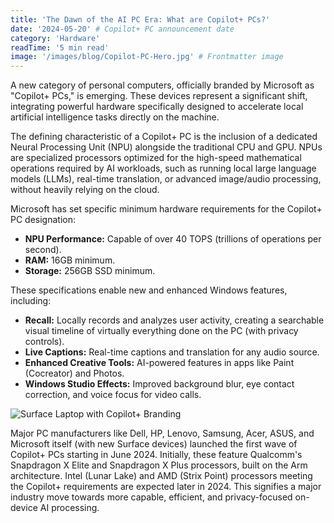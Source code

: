 ```yaml
---
title: 'The Dawn of the AI PC Era: What are Copilot+ PCs?'
date: '2024-05-20' # Copilot+ PC announcement date
category: 'Hardware'
readTime: '5 min read'
image: '/images/blog/Copilot-PC-Hero.jpg' # Frontmatter image
---
```


A new category of personal computers, officially branded by Microsoft as "Copilot+ PCs," is emerging. These devices represent a significant shift, integrating powerful hardware specifically designed to accelerate local artificial intelligence tasks directly on the machine.

The defining characteristic of a Copilot+ PC is the inclusion of a dedicated Neural Processing Unit (NPU) alongside the traditional CPU and GPU. NPUs are specialized processors optimized for the high-speed mathematical operations required by AI workloads, such as running local large language models (LLMs), real-time translation, or advanced image/audio processing, without heavily relying on the cloud.

Microsoft has set specific minimum hardware requirements for the Copilot+ PC designation:

*   **NPU Performance:** Capable of over 40 TOPS (trillions of operations per second).
*   **RAM:** 16GB minimum.
*   **Storage:** 256GB SSD minimum.

These specifications enable new and enhanced Windows features, including:

*   **Recall:** Locally records and analyzes user activity, creating a searchable visual timeline of virtually everything done on the PC (with privacy controls).
*   **Live Captions:** Real-time captions and translation for any audio source.
*   **Enhanced Creative Tools:** AI-powered features in apps like Paint (Cocreator) and Photos.
*   **Windows Studio Effects:** Improved background blur, eye contact correction, and voice focus for video calls.

![Surface Laptop with Copilot+ Branding](/images/blog/surface-copilot-plus.png)

Major PC manufacturers like Dell, HP, Lenovo, Samsung, Acer, ASUS, and Microsoft itself (with new Surface devices) launched the first wave of Copilot+ PCs starting in June 2024. Initially, these feature Qualcomm's Snapdragon X Elite and Snapdragon X Plus processors, built on the Arm architecture. Intel (Lunar Lake) and AMD (Strix Point) processors meeting the Copilot+ requirements are expected later in 2024. This signifies a major industry move towards more capable, efficient, and privacy-focused on-device AI processing. 